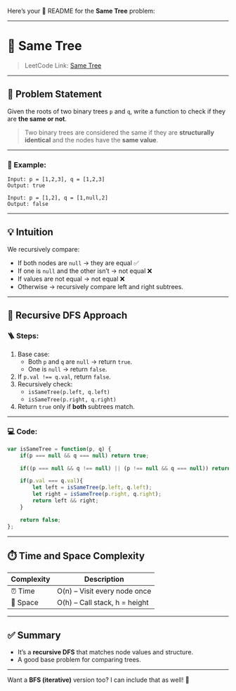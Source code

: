 Here’s your 📘 README for the **Same Tree** problem:

---

# 🌲 Same Tree

> LeetCode Link: [Same Tree](https://leetcode.com/problems/same-tree/)

---

## 🧠 Problem Statement

Given the roots of two binary trees `p` and `q`, write a function to check if they are **the same or not**.

> Two binary trees are considered the same if they are **structurally identical** and the nodes have the **same value**.

---

### 🧪 Example:

```
Input: p = [1,2,3], q = [1,2,3]
Output: true

Input: p = [1,2], q = [1,null,2]
Output: false
```

---

## 💡 Intuition

We recursively compare:
- If both nodes are `null` → they are equal ✅
- If one is `null` and the other isn’t → not equal ❌
- If values are not equal → not equal ❌
- Otherwise → recursively compare left and right subtrees.

---

## 🔁 Recursive DFS Approach

### 🪜 Steps:
1. Base case:
   - Both `p` and `q` are `null` → return `true`.
   - One is `null` → return `false`.
2. If `p.val !== q.val`, return `false`.
3. Recursively check:
   - `isSameTree(p.left, q.left)`
   - `isSameTree(p.right, q.right)`
4. Return `true` only if **both** subtrees match.

---

### 💻 Code:
```javascript
var isSameTree = function(p, q) {
    if(p === null && q === null) return true;

    if((p === null && q !== null) || (p !== null && q === null)) return false;

    if(p.val === q.val){
        let left = isSameTree(p.left, q.left);
        let right = isSameTree(p.right, q.right);
        return left && right;
    }

    return false;
};
```

---

## ⏱️ Time and Space Complexity

| Complexity | Description                    |
|------------|--------------------------------|
| ⏰ Time     | O(n) – Visit every node once   |
| 🧠 Space    | O(h) – Call stack, h = height  |

---

## ✅ Summary

- It’s a **recursive DFS** that matches node values and structure.
- A good base problem for comparing trees.

---

Want a **BFS (iterative)** version too? I can include that as well! 🚀
